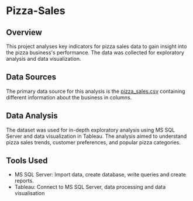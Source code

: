 # Pizza-Sales

## Overview
This project analyses key indicators for pizza sales data to gain insight into the pizza business's performance. The data was collected for exploratory analysis and data visualization.

## Data Sources
The primary data source for this analysis is the [pizza_sales.csv](pizza_sales.csv) containing different information about the business in columns. 

## Data Analysis
The dataset was used for in-depth exploratory analysis using MS SQL Server and data visualization in Tableau. The analysis aimed to understand pizza sales trends, customer preferences, and popular pizza categories.

## Tools Used
- MS SQL Server: Import data, create database, write queries and create reports.
- Tableau: Connect to MS SQL Server, data processing and data visualisation

